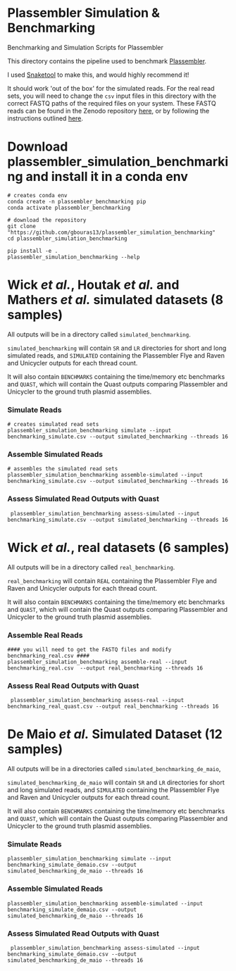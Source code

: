 # Plassembler Simulation & Benchmarking
Benchmarking and Simulation Scripts for Plassembler

This directory contains the pipeline used to benchmark [Plassembler](https://github.com/gbouras13/plassembler).

I used [Snaketool](https://github.com/beardymcjohnface/Snaketool) to make this, and would highly recommend it!

It should work 'out of the box' for the simulated reads. For the real read sets, you will need to change the `csv` input files in this directory with the correct FASTQ paths of the required files on your system. These FASTQ reads can be found in the Zenodo repository [here](https://doi.org/10.5281/zenodo.7996690), or by following the instructions outlined [here](https://github.com/gbouras13/plassembler/blob/main/docs/fastqs.md). 


# Download plassembler_simulation_benchmarking and install it in a conda env

```
# creates conda env
conda create -n plassembler_benchmarking pip
conda activate plassembler_benchmarking

# download the repository
git clone "https://github.com/gbouras13/plassembler_simulation_benchmarking"
cd plassembler_simulation_benchmarking

pip install -e .
plassembler_simulation_benchmarking --help
```

Wick _et al._, Houtak _et al._ and Mathers _et al._ simulated datasets (8 samples)
======

All outputs will be in a directory called `simulated_benchmarking`.

`simulated_benchmarking` will contain `SR` and `LR` directories for short and long simulated reads, and `SIMULATED` containing the Plassembler Flye and Raven and Unicycler outputs for each thread count.

It will also contain `BENCHMARKS` containing the time/memory etc benchmarks and `QUAST`, which will contain the Quast outputs comparing Plassembler and Unicycler to the ground truth plasmid assemblies.


### Simulate Reads 

```
# creates simulated read sets
plassembler_simulation_benchmarking simulate --input benchmarking_simulate.csv --output simulated_benchmarking --threads 16
```

### Assemble Simulated Reads

```
# assembles the simulated read sets
plassembler_simulation_benchmarking assemble-simulated --input benchmarking_simulate.csv --output simulated_benchmarking --threads 16
```

### Assess Simulated Read Outputs with Quast

```
 plassembler_simulation_benchmarking assess-simulated --input benchmarking_simulate.csv --output simulated_benchmarking --threads 16
```

Wick _et al._, real datasets (6 samples)
======

All outputs will be in a directory called `real_benchmarking`.

`real_benchmarking` will contain  `REAL` containing the Plassembler Flye and Raven and Unicycler outputs for each thread count.

It will also contain `BENCHMARKS` containing the time/memory etc benchmarks and `QUAST`, which will contain the Quast outputs comparing Plassembler and Unicycler to the ground truth plasmid assemblies.


### Assemble Real Reads

```
#### you will need to get the FASTQ files and modify benchmarking_real.csv ####
plassembler_simulation_benchmarking assemble-real --input benchmarking_real.csv  --output real_benchmarking --threads 16

```


### Assess Real Read Outputs with Quast

```
 plassembler_simulation_benchmarking assess-real --input benchmarking_real_quast.csv --output real_benchmarking --threads 16
```


De Maio _et al._ Simulated Dataset (12 samples)
======

All outputs will be in a directories called `simulated_benchmarking_de_maio`,

`simulated_benchmarking_de_maio` will contain `SR` and `LR` directories for short and long simulated reads, and `SIMULATED` containing the Plassembler Flye and Raven and Unicycler outputs for each thread count.


It will also contain `BENCHMARKS` containing the time/memory etc benchmarks and `QUAST`, which will contain the Quast outputs comparing Plassembler and Unicycler to the ground truth plasmid assemblies.


### Simulate Reads

```
plassembler_simulation_benchmarking simulate --input benchmarking_simulate_demaio.csv --output simulated_benchmarking_de_maio --threads 16
```

### Assemble Simulated Reads

```
plassembler_simulation_benchmarking assemble-simulated --input benchmarking_simulate_demaio.csv --output simulated_benchmarking_de_maio --threads 16
```


### Assess Simulated Read Outputs with Quast

```
 plassembler_simulation_benchmarking assess-simulated --input benchmarking_simulate_demaio.csv --output simulated_benchmarking_de_maio --threads 16
```



















